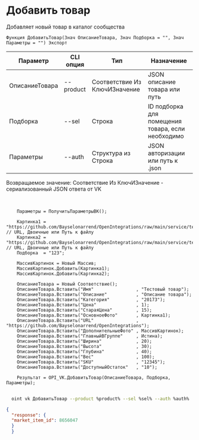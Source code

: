 ﻿---
sidebar_position: 4
---

# Добавить товар
 Добавляет новый товар в каталог сообщества



`Функция ДобавитьТовар(Знач ОписаниеТовара, Знач Подборка = "", Знач Параметры = "") Экспорт`

  | Параметр | CLI опция | Тип | Назначение |
  |-|-|-|-|
  | ОписаниеТовара | --product | Соответствие Из КлючИЗначение | JSON описание товара или путь |
  | Подборка | --sel | Строка | ID подборка для помещения товара, если необходимо |
  | Параметры | --auth | Структура из Строка | JSON авторизации или путь к .json |

  
  Возвращаемое значение:   Соответствие Из КлючИЗначение - сериализованный JSON ответа от VK

<br/>




```bsl title="Пример кода"
    Параметры = ПолучитьПараметрыВК();

    Картинка1 = "https://github.com/Bayselonarrend/OpenIntegrations/raw/main/service/test_data/picture.jpg";  // URL, Двоичные или Путь к файлу
    Картинка2 = "https://github.com/Bayselonarrend/OpenIntegrations/raw/main/service/test_data/picture2.jpg"; // URL, Двоичные или Путь к файлу
    Подборка  = "123";

    МассивКартинок = Новый Массив;
    МассивКартинок.Добавить(Картинка1);
    МассивКартинок.Добавить(Картинка2);

    ОписаниеТовара = Новый Соответствие();
    ОписаниеТовара.Вставить("Имя"                , "Тестовый товар");
    ОписаниеТовара.Вставить("Описание"           , "Описание товара");
    ОписаниеТовара.Вставить("Категория"          , "20173");
    ОписаниеТовара.Вставить("Цена"               , 1);
    ОписаниеТовара.Вставить("СтараяЦена"         , 15);
    ОписаниеТовара.Вставить("ОсновноеФото"       , Картинка1);
    ОписаниеТовара.Вставить("URL"                , "https://github.com/Bayselonarrend/OpenIntegrations");
    ОписаниеТовара.Вставить("ДополнительныеФото" , МассивКартинок);
    ОписаниеТовара.Вставить("ГлавныйВГруппе"     , Истина);
    ОписаниеТовара.Вставить("Ширина"             , 20);
    ОписаниеТовара.Вставить("Высота"             , 30);
    ОписаниеТовара.Вставить("Глубина"            , 40);
    ОписаниеТовара.Вставить("Вес"                , 100);
    ОписаниеТовара.Вставить("SKU"                , "12345");
    ОписаниеТовара.Вставить("ДоступныйОстаток"   , "10");

    Результат = OPI_VK.ДобавитьТовар(ОписаниеТовара, Подборка, Параметры);
```



```sh title="Пример команды CLI"
    
  oint vk ДобавитьТовар --product %product% --sel %sel% --auth %auth%

```

```json title="Результат"
{
  "response": {
  "market_item_id": 8656047
  }
  }
```
